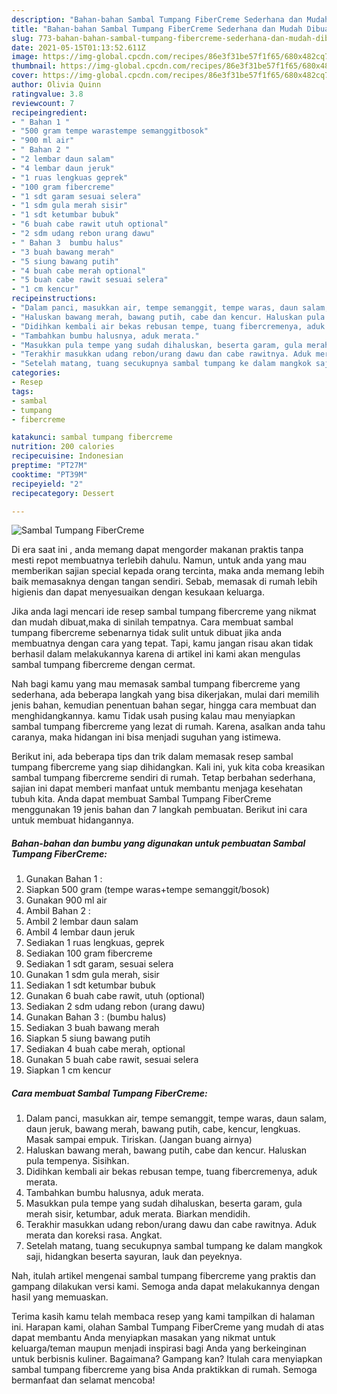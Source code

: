 ```yaml
---
description: "Bahan-bahan Sambal Tumpang FiberCreme Sederhana dan Mudah Dibuat"
title: "Bahan-bahan Sambal Tumpang FiberCreme Sederhana dan Mudah Dibuat"
slug: 773-bahan-bahan-sambal-tumpang-fibercreme-sederhana-dan-mudah-dibuat
date: 2021-05-15T01:13:52.611Z
image: https://img-global.cpcdn.com/recipes/86e3f31be57f1f65/680x482cq70/sambal-tumpang-fibercreme-foto-resep-utama.jpg
thumbnail: https://img-global.cpcdn.com/recipes/86e3f31be57f1f65/680x482cq70/sambal-tumpang-fibercreme-foto-resep-utama.jpg
cover: https://img-global.cpcdn.com/recipes/86e3f31be57f1f65/680x482cq70/sambal-tumpang-fibercreme-foto-resep-utama.jpg
author: Olivia Quinn
ratingvalue: 3.8
reviewcount: 7
recipeingredient:
- " Bahan 1 "
- "500 gram tempe warastempe semanggitbosok"
- "900 ml air"
- " Bahan 2 "
- "2 lembar daun salam"
- "4 lembar daun jeruk"
- "1 ruas lengkuas geprek"
- "100 gram fibercreme"
- "1 sdt garam sesuai selera"
- "1 sdm gula merah sisir"
- "1 sdt ketumbar bubuk"
- "6 buah cabe rawit utuh optional"
- "2 sdm udang rebon urang dawu"
- " Bahan 3  bumbu halus"
- "3 buah bawang merah"
- "5 siung bawang putih"
- "4 buah cabe merah optional"
- "5 buah cabe rawit sesuai selera"
- "1 cm kencur"
recipeinstructions:
- "Dalam panci, masukkan air, tempe semanggit, tempe waras, daun salam, daun jeruk, bawang merah, bawang putih, cabe, kencur, lengkuas. Masak sampai empuk. Tiriskan. (Jangan buang airnya)"
- "Haluskan bawang merah, bawang putih, cabe dan kencur. Haluskan pula tempenya. Sisihkan."
- "Didihkan kembali air bekas rebusan tempe, tuang fibercremenya, aduk merata."
- "Tambahkan bumbu halusnya, aduk merata."
- "Masukkan pula tempe yang sudah dihaluskan, beserta garam, gula merah sisir, ketumbar, aduk merata. Biarkan mendidih."
- "Terakhir masukkan udang rebon/urang dawu dan cabe rawitnya. Aduk merata dan koreksi rasa. Angkat."
- "Setelah matang, tuang secukupnya sambal tumpang ke dalam mangkok saji, hidangkan beserta sayuran, lauk dan peyeknya."
categories:
- Resep
tags:
- sambal
- tumpang
- fibercreme

katakunci: sambal tumpang fibercreme 
nutrition: 200 calories
recipecuisine: Indonesian
preptime: "PT27M"
cooktime: "PT39M"
recipeyield: "2"
recipecategory: Dessert

---
```



![Sambal Tumpang FiberCreme](https://img-global.cpcdn.com/recipes/86e3f31be57f1f65/680x482cq70/sambal-tumpang-fibercreme-foto-resep-utama.jpg)

Di era  saat ini , anda memang dapat mengorder makanan praktis tanpa mesti repot membuatnya terlebih dahulu. Namun, untuk anda yang mau memberikan sajian special kepada orang tercinta, maka anda memang lebih baik memasaknya dengan tangan sendiri. Sebab, memasak di rumah lebih higienis dan dapat menyesuaikan dengan kesukaan keluarga.

Jika anda lagi mencari ide resep sambal tumpang fibercreme yang nikmat dan mudah dibuat,maka di sinilah tempatnya. Cara membuat sambal tumpang fibercreme  sebenarnya tidak sulit untuk dibuat jika anda membuatnya dengan cara yang tepat. Tapi, kamu jangan risau akan tidak berhasil dalam melakukannya 
karena di artikel ini kami akan mengulas sambal tumpang fibercreme dengan cermat.  



Nah bagi kamu yang mau memasak sambal tumpang fibercreme yang sederhana, ada beberapa langkah yang bisa dikerjakan, mulai dari memilih jenis bahan, kemudian penentuan bahan segar, hingga cara membuat dan menghidangkannya. kamu Tidak usah pusing kalau mau menyiapkan sambal tumpang fibercreme yang lezat di rumah. Karena, asalkan anda  tahu caranya, maka hidangan ini bisa menjadi suguhan yang istimewa.

Berikut ini, ada beberapa tips dan trik dalam memasak resep sambal tumpang fibercreme yang siap dihidangkan. Kali ini, yuk kita coba kreasikan sambal tumpang fibercreme sendiri di rumah. Tetap berbahan sederhana, sajian ini dapat memberi manfaat untuk membantu menjaga kesehatan tubuh kita. Anda dapat membuat Sambal Tumpang FiberCreme menggunakan 19 jenis bahan dan 7 langkah pembuatan. Berikut ini cara untuk membuat hidangannya.

<!--inarticleads1-->

##### Bahan-bahan dan bumbu yang digunakan untuk pembuatan Sambal Tumpang FiberCreme:

1. Gunakan  Bahan 1 :
1. Siapkan 500 gram (tempe waras+tempe semanggit/bosok)
1. Gunakan 900 ml air
1. Ambil  Bahan 2 :
1. Ambil 2 lembar daun salam
1. Ambil 4 lembar daun jeruk
1. Sediakan 1 ruas lengkuas, geprek
1. Sediakan 100 gram fibercreme
1. Sediakan 1 sdt garam, sesuai selera
1. Gunakan 1 sdm gula merah, sisir
1. Sediakan 1 sdt ketumbar bubuk
1. Gunakan 6 buah cabe rawit, utuh (optional)
1. Sediakan 2 sdm udang rebon (urang dawu)
1. Gunakan  Bahan 3 : (bumbu halus)
1. Sediakan 3 buah bawang merah
1. Siapkan 5 siung bawang putih
1. Sediakan 4 buah cabe merah, optional
1. Gunakan 5 buah cabe rawit, sesuai selera
1. Siapkan 1 cm kencur




<!--inarticleads2-->

##### Cara membuat Sambal Tumpang FiberCreme:

1. Dalam panci, masukkan air, tempe semanggit, tempe waras, daun salam, daun jeruk, bawang merah, bawang putih, cabe, kencur, lengkuas. Masak sampai empuk. Tiriskan. (Jangan buang airnya)
1. Haluskan bawang merah, bawang putih, cabe dan kencur. Haluskan pula tempenya. Sisihkan.
1. Didihkan kembali air bekas rebusan tempe, tuang fibercremenya, aduk merata.
1. Tambahkan bumbu halusnya, aduk merata.
1. Masukkan pula tempe yang sudah dihaluskan, beserta garam, gula merah sisir, ketumbar, aduk merata. Biarkan mendidih.
1. Terakhir masukkan udang rebon/urang dawu dan cabe rawitnya. Aduk merata dan koreksi rasa. Angkat.
1. Setelah matang, tuang secukupnya sambal tumpang ke dalam mangkok saji, hidangkan beserta sayuran, lauk dan peyeknya.




Nah, itulah artikel mengenai  sambal tumpang fibercreme  yang praktis dan gampang dilakukan versi kami. Semoga anda dapat melakukannya dengan hasil yang memuaskan. 

Terima kasih kamu telah membaca resep yang kami tampilkan di halaman ini. Harapan kami, olahan  Sambal Tumpang FiberCreme yang mudah di atas dapat membantu Anda menyiapkan masakan yang nikmat untuk keluarga/teman maupun menjadi inspirasi bagi Anda yang berkeinginan untuk berbisnis kuliner. Bagaimana? Gampang kan? Itulah cara menyiapkan sambal tumpang fibercreme yang bisa Anda praktikkan di rumah. Semoga bermanfaat dan selamat mencoba!

